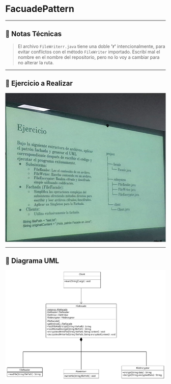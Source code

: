 # FacuadePattern

---

## 🔧 Notas Técnicas

> El archivo `FileWriterr.java` tiene una doble **'r'** intencionalmente, para evitar conflictos con el método `FileWriter` importado.
> Escribí mal el nombre en el nombre del repositorio, pero no lo voy a cambiar para no alterar la ruta.
---

## 📌 Ejercicio a Realizar

![Ejercicio](assets/Exercise.jpeg)

---

## 📐 Diagrama UML

![UML](assets/UML.png)
